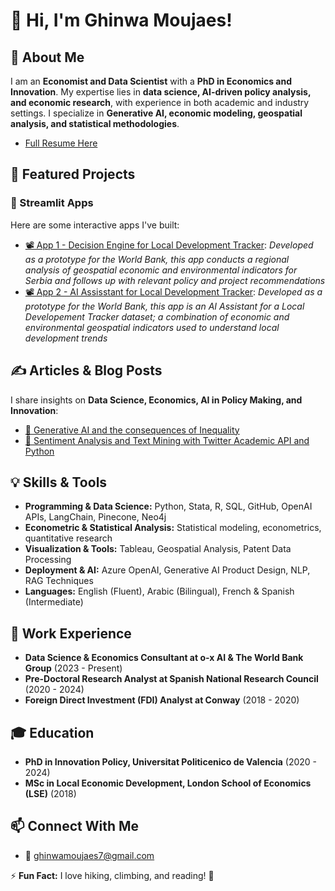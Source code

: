 # 👋 Hi, I'm Ghinwa Moujaes!

## 🚀 About Me
I am an **Economist and Data Scientist** with a **PhD in Economics and Innovation**. My expertise lies in **data science, AI-driven policy analysis, and economic research**, with experience in both academic and industry settings. I specialize in **Generative AI, economic modeling, geospatial analysis, and statistical methodologies**.
- [Full Resume Here](https://drive.google.com/file/d/1fsfbgdrPGHZXQP-DATCsOnOYIp2mj6C7/view?usp=drive_line)


## 📌 Featured Projects
### 🎥 Streamlit Apps
Here are some interactive apps I've built:
- [📽️ App 1 - Decision Engine for Local Development Tracker](https://drive.google.com/file/d/17qthX2w5cd9Bd5nMWHwqx4TN1W42QzDO/view?usp=drive_link):
  *Developed as a prototype for the World Bank, this app conducts a regional analysis of geospatial economic and environmental indicators for Serbia and follows up with relevant policy and project recommendations*
- [📽️ App 2 - AI Assisstant for Local Development Tracker](https://drive.google.com/file/d/1sZV44WdGB0SdcFse-Xapa0sQeabNpesR/view?usp=drive_link):
  *Developed as a prototype for the World Bank, this app is an AI Assistant for a Local Developement Tracker dataset; a combination of economic and environmental geospatial indicators used to understand local development trends*

## ✍️ Articles & Blog Posts
I share insights on **Data Science, Economics, AI in Policy Making, and Innovation**:
- [📖 Generative AI and the consequences of Inequality](https://medium.com/@ghinwamoujaes/generative-ai-and-the-future-of-inequality-b4a53f140a8e)
- [📖 Sentiment Analysis and Text Mining with Twitter Academic API and Python](https://medium.com/@ghinwamoujaes/sentiment-analysis-and-text-mining-with-twitter-academic-api-and-python-part-1-e95d00a79a06)

## 💡 Skills & Tools
- **Programming & Data Science:** Python, Stata, R, SQL, GitHub, OpenAI APIs, LangChain, Pinecone, Neo4j
- **Econometric & Statistical Analysis:** Statistical modeling, econometrics, quantitative research
- **Visualization & Tools:** Tableau, Geospatial Analysis, Patent Data Processing
- **Deployment & AI:** Azure OpenAI, Generative AI Product Design, NLP, RAG Techniques
- **Languages:** English (Fluent), Arabic (Bilingual), French & Spanish (Intermediate)

## 🏢 Work Experience
- **Data Science & Economics Consultant at o‑x AI & The World Bank Group** (2023 - Present)
- **Pre-Doctoral Research Analyst at Spanish National Research Council** (2020 - 2024)
- **Foreign Direct Investment (FDI) Analyst at Conway** (2018 - 2020)

## 🎓 Education
- **PhD in Innovation Policy, Universitat Politicenico de Valencia** (2020 - 2024)
- **MSc in Local Economic Development, London School of Economics (LSE)** (2018)

## 📫 Connect With Me
- 📧 ghinwamoujaes7@gmail.com

⚡ **Fun Fact:** I love hiking, climbing, and reading! 🚀
